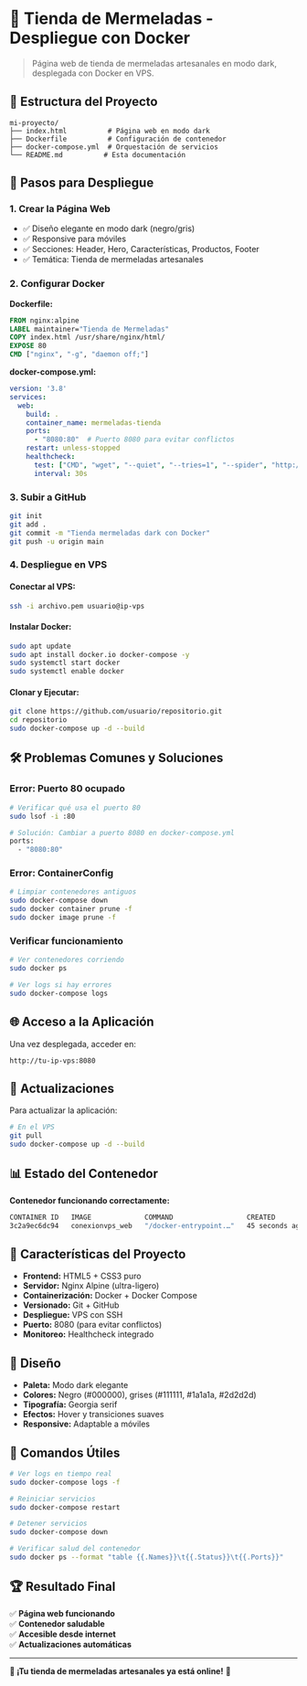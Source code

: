 # 🍯 Tienda de Mermeladas - Despliegue con Docker

> Página web de tienda de mermeladas artesanales en modo dark, desplegada con Docker en VPS.

## 📁 Estructura del Proyecto

```
mi-proyecto/
├── index.html          # Página web en modo dark
├── Dockerfile          # Configuración de contenedor
├── docker-compose.yml  # Orquestación de servicios
└── README.md          # Esta documentación
```

## 🚀 Pasos para Despliegue

### 1. **Crear la Página Web**
- ✅ Diseño elegante en modo dark (negro/gris)
- ✅ Responsive para móviles
- ✅ Secciones: Header, Hero, Características, Productos, Footer
- ✅ Temática: Tienda de mermeladas artesanales

### 2. **Configurar Docker**

**Dockerfile:**
```dockerfile
FROM nginx:alpine
LABEL maintainer="Tienda de Mermeladas"
COPY index.html /usr/share/nginx/html/
EXPOSE 80
CMD ["nginx", "-g", "daemon off;"]
```

**docker-compose.yml:**
```yaml
version: '3.8'
services:
  web:
    build: .
    container_name: mermeladas-tienda
    ports:
      - "8080:80"  # Puerto 8080 para evitar conflictos
    restart: unless-stopped
    healthcheck:
      test: ["CMD", "wget", "--quiet", "--tries=1", "--spider", "http://localhost"]
      interval: 30s
```

### 3. **Subir a GitHub**
```bash
git init
git add .
git commit -m "Tienda mermeladas dark con Docker"
git push -u origin main
```

### 4. **Despliegue en VPS**

#### **Conectar al VPS:**
```bash
ssh -i archivo.pem usuario@ip-vps
```

#### **Instalar Docker:**
```bash
sudo apt update
sudo apt install docker.io docker-compose -y
sudo systemctl start docker
sudo systemctl enable docker
```

#### **Clonar y Ejecutar:**
```bash
git clone https://github.com/usuario/repositorio.git
cd repositorio
sudo docker-compose up -d --build
```

## 🛠️ Problemas Comunes y Soluciones

### **Error: Puerto 80 ocupado**
```bash
# Verificar qué usa el puerto 80
sudo lsof -i :80

# Solución: Cambiar a puerto 8080 en docker-compose.yml
ports:
  - "8080:80"
```

### **Error: ContainerConfig**
```bash
# Limpiar contenedores antiguos
sudo docker-compose down
sudo docker container prune -f
sudo docker image prune -f
```

### **Verificar funcionamiento**
```bash
# Ver contenedores corriendo
sudo docker ps

# Ver logs si hay errores
sudo docker-compose logs
```

## 🌐 Acceso a la Aplicación

Una vez desplegada, acceder en:
```
http://tu-ip-vps:8080
```

## 🔄 Actualizaciones

Para actualizar la aplicación:

```bash
# En el VPS
git pull
sudo docker-compose up -d --build
```

## 📊 Estado del Contenedor

**Contenedor funcionando correctamente:**
```bash
CONTAINER ID   IMAGE             COMMAND                  CREATED          STATUS                    PORTS                    NAMES
3c2a9ec6dc94   conexionvps_web   "/docker-entrypoint.…"   45 seconds ago   Up 44 seconds (healthy)   0.0.0.0:8080->80/tcp    mermeladas-tienda
```

## 🎯 Características del Proyecto

- **Frontend:** HTML5 + CSS3 puro
- **Servidor:** Nginx Alpine (ultra-ligero)
- **Containerización:** Docker + Docker Compose
- **Versionado:** Git + GitHub
- **Despliegue:** VPS con SSH
- **Puerto:** 8080 (para evitar conflictos)
- **Monitoreo:** Healthcheck integrado

## 🎨 Diseño

- **Paleta:** Modo dark elegante
- **Colores:** Negro (#000000), grises (#111111, #1a1a1a, #2d2d2d)
- **Tipografía:** Georgia serif
- **Efectos:** Hover y transiciones suaves
- **Responsive:** Adaptable a móviles

## 📝 Comandos Útiles

```bash
# Ver logs en tiempo real
sudo docker-compose logs -f

# Reiniciar servicios
sudo docker-compose restart

# Detener servicios
sudo docker-compose down

# Verificar salud del contenedor
sudo docker ps --format "table {{.Names}}\t{{.Status}}\t{{.Ports}}"
```

## 🏆 Resultado Final

✅ **Página web funcionando**  
✅ **Contenedor saludable**  
✅ **Accesible desde internet**  
✅ **Actualizaciones automáticas**  

---

**🍯 ¡Tu tienda de mermeladas artesanales ya está online!** 🌟
